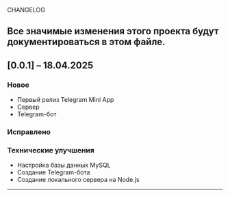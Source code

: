 CHANGELOG

Все значимые изменения этого проекта будут документироваться в этом файле.
---

## [0.0.1] – 18.04.2025

### Новое
- Первый релиз Telegram Mini App
- Cервер
- Telegram-бот


### Исправлено

### Технические улучшения
- Настройка базы данных MySQL
- Создание Telegram-бота
- Создание локального сервера на Node.js
---



